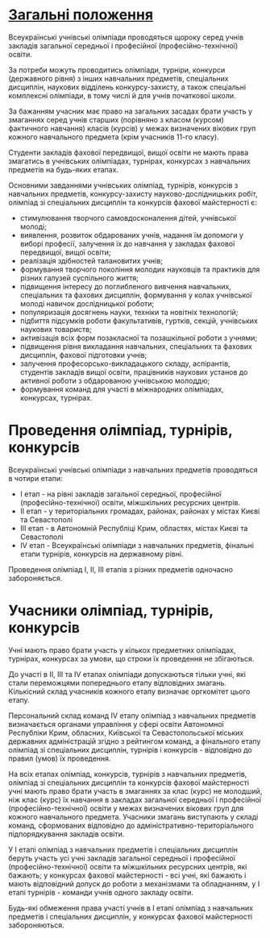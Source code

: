 # [Загальні положення](https://zakon.rada.gov.ua/laws/show/z1318-11)
Всеукраїнські учнівські олімпіади проводяться щороку серед учнів закладів загальної середньої і професійної (професійно-технічної) освіти.

За потреби можуть проводитись олімпіади, турніри, конкурси (державного рівня) з інших навчальних предметів, спеціальних дисциплін, наукових відділень конкурсу-захисту, а також спеціальні комплексні олімпіади, в тому числі й для учнів початкової школи.

За бажанням учасник має право на загальних засадах брати участь у змаганнях серед учнів старших (порівняно з класом (курсом) фактичного навчання) класів (курсів) у межах визначених вікових груп кожного навчального предмета (крім учасників 11-го класу).

Студенти закладів фахової передвищої, вищої освіти не мають права змагатись в учнівських олімпіадах, турнірах, конкурсах з навчальних предметів на будь-яких етапах.

Основними завданнями учнівських олімпіад, турнірів, конкурсів з навчальних предметів, конкурсу-захисту науково-дослідницьких робіт, олімпіад зі спеціальних дисциплін та конкурсів фахової майстерності є:
- стимулювання творчого самовдосконалення дітей, учнівської молоді;
- виявлення, розвиток обдарованих учнів, надання їм допомоги у виборі професії, залучення їх до навчання у закладах фахової передвищої, вищої освіти;
- реалізація здібностей талановитих учнів;
- формування творчого покоління молодих науковців та практиків для різних галузей суспільного життя;
- підвищення інтересу до поглибленого вивчення навчальних, спеціальних та фахових дисциплін, формування у колах учнівської молоді навичок дослідницької роботи;
- популяризація досягнень науки, техніки та новітніх технологій;
- підбиття підсумків роботи факультативів, гуртків, секцій, учнівських наукових товариств;
- активізація всіх форм позакласної та позашкільної роботи з учнями;
- підвищення рівня викладання навчальних, спеціальних та фахових дисциплін, фахової підготовки учнів;
- залучення професорсько-викладацького складу, аспірантів, студентів закладів вищої освіти, працівників наукових установ до активної роботи з обдарованою учнівською молоддю;
- формування команд для участі в міжнародних олімпіадах, конкурсах, турнірах.

# Проведення олімпіад, турнірів, конкурсів
Всеукраїнські учнівські олімпіади з навчальних предметів проводяться в чотири етапи:
- I етап - на рівні закладів загальної середньої, професійної (професійно-технічної) освіти, міжшкільних ресурсних центрів.
- II етап - у територіальних громадах, районах, районах у містах Києві та Севастополі
- III етап - в Автономній Республіці Крим, областях, містах Києві та Севастополі
- IV етап - Всеукраїнські олімпіади з навчальних предметів, фінальні етапи турнірів, конкурсів на державному рівні.

Проведення олімпіад I, II, III етапів з різних предметів одночасно забороняється.
# Учасники олімпіад, турнірів, конкурсів

Учні мають право брати участь у кількох предметних олімпіадах, турнірах, конкурсах за умови, що строки їх проведення не збігаються.

До участі в II, III та IV етапах олімпіади допускаються тільки учні, які стали переможцями попереднього етапу відповідних змагань. Кількісний склад учасників кожного етапу визначає оргкомітет цього етапу.

Персональний склад команд IV етапу олімпіад з навчальних предметів визначається органами управління у сфері освіти Автономної Республіки Крим, обласних, Київської та Севастопольської міських державних адміністрацій згідно з рейтингом команд, а фінального етапу олімпіад зі спеціальних дисциплін, турнірів і конкурсів - відповідно до правил (умов) їх проведення.

На всіх етапах олімпіад, конкурсів, турнірів з навчальних предметів, олімпіад зі спеціальних дисциплін та конкурсів фахової майстерності учні мають право брати участь в змаганнях за клас (курс) не молодший, ніж клас (курс) їх навчання в закладах загальної середньої і професійної (професійно-технічної) освіти у межах визначених вікових груп для кожного навчального предмета. Учасники змагань виступають у складі команд, сформованих відповідно до адміністративно-територіального підпорядкування закладів освіти.

У I етапі олімпіад з навчальних предметів і спеціальних дисциплін беруть участь усі учні закладів загальної середньої і професійної (професійно-технічної) освіти та міжшкільних ресурсних центрів, які бажають; у конкурсах фахової майстерності - всі учні, які бажають і мають відповідний допуск до роботи з механізмами та обладнанням, у I етапі турнірів - команди учнів одного закладу освіти.

Будь-які обмеження права участі учнів в I етапі олімпіад з навчальних предметів і спеціальних дисциплін, у конкурсах фахової майстерності забороняються.